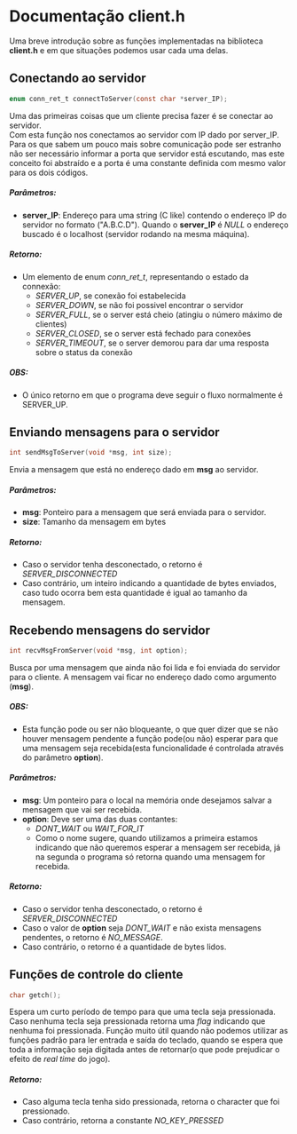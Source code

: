 # Documentação client.h

Uma breve introdução sobre as funções implementadas na biblioteca **client.h** e em que situações podemos usar cada uma delas.

## Conectando ao servidor
```c
enum conn_ret_t connectToServer(const char *server_IP);
```
Uma das primeiras coisas que um cliente precisa fazer é se conectar ao servidor.  
Com esta função nos conectamos ao servidor com IP dado por server_IP. Para os que sabem um pouco mais sobre comunicação pode ser estranho não ser necessário informar a porta que servidor está escutando, mas este conceito foi abstraído e a porta é uma constante definida com mesmo valor para os dois códigos. 

##### **Parâmetros:**
-	**server_IP**:  Endereço para uma string (C like) contendo o endereço IP do servidor no formato ("A.B.C.D"). Quando o **server\_IP** é *NULL* o endereço buscado é o localhost (servidor rodando na mesma máquina).
##### **Retorno:**
-	Um elemento de enum *conn\_ret\_t*, representando o estado da connexão:
	- *SERVER_UP*, se conexão foi estabelecida
	- *SERVER_DOWN*, se não foi possivel encontrar o servidor
	- *SERVER_FULL*, se o server está cheio (atingiu o número máximo de clientes)
    - *SERVER_CLOSED*, se o server está fechado para conexões
    - *SERVER_TIMEOUT*, se o server demorou para dar uma resposta sobre o status da conexão
##### **OBS:** 
- O único retorno em que o programa deve seguir o fluxo normalmente é SERVER_UP.

## Enviando mensagens para o servidor
```c
int sendMsgToServer(void *msg, int size);
```
Envia a mensagem que está no endereço dado em **msg** ao servidor.
##### **Parâmetros:**
-	**msg**: Ponteiro para a mensagem que será enviada para o servidor.
-	**size**:   Tamanho da mensagem em bytes

##### **Retorno:**
- Caso o servidor tenha desconectado, o retorno é *SERVER_DISCONNECTED*
- Caso contrário,	um inteiro indicando a quantidade de bytes enviados, caso tudo ocorra bem esta quantidade é igual ao tamanho da mensagem.

## Recebendo mensagens do servidor
```c
int recvMsgFromServer(void *msg, int option);
```
Busca por uma mensagem que ainda não foi lida e foi enviada do servidor para o cliente. A mensagem vai ficar no endereço dado como argumento (**msg**). 
##### **OBS:** 

- Esta função pode ou ser não bloqueante, o que quer dizer que se não houver mensagem pendente a função pode(ou não) esperar para que uma mensagem seja recebida(esta funcionalidade é controlada através do parâmetro **option**).
##### **Parâmetros:**
-	**msg**: Um ponteiro para o local na memória onde desejamos salvar a mensagem que vai ser recebida.
-	**option**:   Deve ser uma das duas contantes:
	- *DONT\_WAIT* ou *WAIT\_FOR\_IT*
	- Como o nome sugere, quando utilizamos a primeira estamos indicando que não queremos esperar a mensagem ser recebida, já na segunda o programa só retorna quando uma mensagem for recebida.

##### **Retorno:**
- Caso o servidor tenha desconectado, o retorno é *SERVER_DISCONNECTED*
-	Caso o valor de **option** seja *DONT_WAIT* e não exista mensagens pendentes, o retorno é *NO_MESSAGE*.
-	Caso contrário, o retorno é a quantidade de bytes lidos.

## Funções de controle do cliente
```c
char getch();
```
Espera um curto período de tempo para que uma tecla seja pressionada. Caso nenhuma tecla seja pressionada retorna uma *flag* indicando que nenhuma foi pressionada.
Função muito útil quando não podemos utilizar as funções padrão para ler entrada e saída do teclado, quando se espera que toda a informação seja digitada antes de retornar(o que pode prejudicar o efeito de *real time* do jogo).

##### **Retorno:**
-	Caso alguma tecla tenha sido pressionada, retorna o character que foi pressionado.
-	Caso contrário, retorna a constante *NO_KEY_PRESSED*